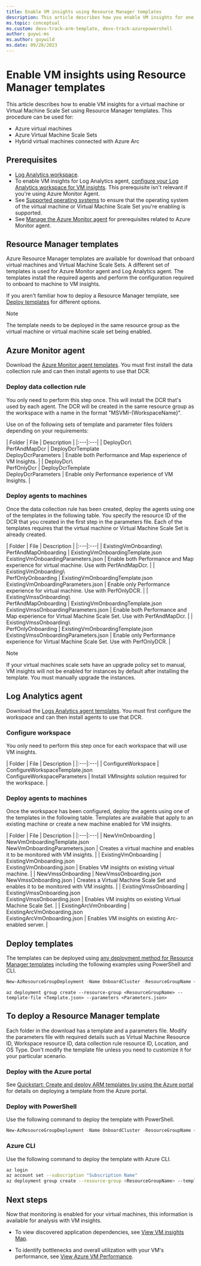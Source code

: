 ```yaml
---
title: Enable VM insights using Resource Manager templates
description: This article describes how you enable VM insights for one or more Azure virtual machines or Virtual Machine Scale Sets by using Azure PowerShell or Azure Resource Manager templates.
ms.topic: conceptual
ms.custom: devx-track-arm-template, devx-track-azurepowershell
author: guywi-ms
ms.author: guywild
ms.date: 09/28/2023
---
```


# Enable VM insights using Resource Manager templates
This article describes how to enable VM insights for a virtual machine or Virtual Machine Scale Set using Resource Manager templates. This procedure can be used for:

- Azure virtual machines
- Azure Virtual Machine Scale Sets
- Hybrid virtual machines connected with Azure Arc

## Prerequisites

- [Log Analytics workspace](./vminsights-configure-workspace.md).
- To enable VM insights for Log Analytics agent, [configure your Log Analytics workspace for VM insights](../vm/vminsights-configure-workspace.md). This prerequisite isn't relevant if you're using Azure Monitor Agent.  
- See [Supported operating systems](./vminsights-enable-overview.md#supported-operating-systems) to ensure that the operating system of the virtual machine or Virtual Machine Scale Set you're enabling is supported. 
- See [Manage the Azure Monitor agent](../agents/azure-monitor-agent-manage.md#prerequisites) for prerequisites related to Azure Monitor agent.

## Resource Manager templates
Azure Resource Manager templates are available for download that onboard virtual machines and Virtual Machine Scale Sets. A different set of templates is used for Azure Monitor agent and Log Analytics agent. The templates install the required agents and perform the configuration required to onboard to machine to VM insights.


If you aren't familiar how to deploy a Resource Manager template, see [Deploy templates](#deploy-templates) for different options.

>[!NOTE]
>The template needs to be deployed in the same resource group as the virtual machine or virtual machine scale set being enabled.

## Azure Monitor agent
Download the [Azure Monitor agent templates](https://github.com/Azure/AzureMonitorForVMs-ArmTemplates/releases/download/vmi_ama_ga/DeployDcr.zip). You must first install the data collection rule and can then install agents to use that DCR. 

###  Deploy data collection rule
You only need to perform this step once. This will install the DCR that's used by each agent. The DCR will be created in the same resource group as the workspace with a name in the format "MSVMI-{WorkspaceName}".

Use on of the following sets of template and parameter files folders depending on your requirements:

| Folder | File | Description |
|:---|:---|
| DeployDcr\\<br>PerfAndMapDcr | DeployDcrTemplate<br>DeployDcrParameters | Enable both Performance and Map experience of VM Insights. |
| DeployDcr\\<br>PerfOnlyDcr | DeployDcrTemplate<br>DeployDcrParameters | Enable only Performance experience of VM Insights. |


### Deploy agents to machines
Once the data collection rule has been created, deploy the agents using one of the templates in the following table. You specify the resource ID of the DCR that you created in the first step in the parameters file. Each of the templates requires that the virtual machine or Virtual Machine Scale Set is already created.

| Folder | File | Description |
|:---|:---|
| ExistingVmOnboarding\\<br>PerfAndMapOnboarding | ExistingVmOnboardingTemplate.json<br>ExistingVmOnboardingParameters.json  | Enable both Performance and Map experience for virtual machine. Use with PerfAndMapDcr. |
| ExistingVmOnboarding\\<br>PerfOnlyOnboarding | ExistingVmOnboardingTemplate.json<br>ExistingVmOnboardingParameters.json  | Enable only Performance experience for virtual machine. Use with PerfOnlyDCR. |
| ExistingVmssOnboarding\\<br>PerfAndMapOnboarding | ExistingVmOnboardingTemplate.json<br>ExistingVmssOnboardingParameters.json  | Enable both Performance and Map experience for Virtual Machine Scale Set. Use with PerfAndMapDcr. |
| ExistingVmssOnboarding\\<br>PerfOnlyOnboarding | ExistingVmOnboardingTemplate.json<br>ExistingVmssOnboardingParameters.json  | Enable only Performance experience for Virtual Machine Scale Set. Use with PerfOnlyDCR. |

> [!NOTE]
> If your virtual machines scale sets have an upgrade policy set to manual, VM insights will not be enabled for instances by default after installing the template. You must manually upgrade the instances.

## Log Analytics agent
Download the [Logs Analytics agent templates](https://aka.ms/VmInsightsARMTemplates). You must first configure the workspace and can then install agents to use that DCR.

### Configure workspace
You only need to perform this step once for each workspace that will use VM insights.


| Folder | File | Description |
|:---|:---|
| ConfigureWorkspace | ConfigureWorkspaceTemplate.json<br>ConfigureWorkspaceParameters | Install *VMInsights* solution required for the workspace. |

### Deploy agents to machines
Once the workspace has been configured, deploy the agents using one of the templates in the following table. Templates are available that apply to an existing machine or create a new machine enabled for VM insights.


| Folder | File | Description |
|:---|:---|
| NewVmOnboarding | NewVmOnboardingTemplate.json<br>NewVmOnboardingParameters.json | Creates a virtual machine and enables it to be monitored with VM insights. |
| ExistingVmOnboarding | ExistingVmOnboarding.json<br>ExistingVmOnboarding.json | Enables VM insights on existing virtual machine. |
| NewVmssOnboarding | NewVmssOnboarding.json<br>NewVmssOnboarding.json | Creates a Virtual Machine Scale Set and enables it to be monitored with VM insights. |
| ExistingVmssOnboarding | ExistingVmssOnboarding.json<br>ExistingVmssOnboarding.json | Enables VM insights on existing Virtual Machine Scale Set. |
| ExistingArcVmOnboarding | ExistingArcVmOnboarding.json<br>ExistingArcVmOnboarding.json | Enables VM insights on existing Arc-enabled server. |


## Deploy templates
The templates can be deployed using [any deployment method for Resource Manager templates](../../azure-resource-manager/templates/deploy-powershell.md) including the following examples using PowerShell and CLI.

```powershell
New-AzResourceGroupDeployment -Name OnboardCluster -ResourceGroupName <ResourceGroupName> -TemplateFile <Template.json> -TemplateParameterFile <Parameters.json>
```


```azurecli
az deployment group create --resource-group <ResourceGroupName> --template-file <Template.json> --parameters <Parameters.json>
```

## To deploy a Resource Manager template
Each folder in the download has a template and a parameters file. Modify the parameters file with required details such as Virtual Machine Resource ID, Workspace resource ID, data collection rule resource ID, Location, and OS Type. Don't modify the template file unless you need to customize it for your particular scenario.

### Deploy with the Azure portal
See  [Quickstart: Create and deploy ARM templates by using the Azure portal](../../azure-resource-manager/resource-manager-quickstart-create-templates-use-the-portal.md) for details on deploying a template from the Azure portal.

### Deploy with PowerShell
Use the following command to deploy the template with PowerShell.

```PowerShell
New-AzResourceGroupDeployment -Name OnboardCluster -ResourceGroupName <ResourceGroupName> -TemplateFile <Template.json> -TemplateParameterFile <Parameters.json>
```

### Azure CLI
Use the following command to deploy the template with Azure CLI.

```sh
az login
az account set --subscription "Subscription Name"
az deployment group create --resource-group <ResourceGroupName> --template-file <Template.json> --parameters <Parameters.json>
```




## Next steps

Now that monitoring is enabled for your virtual machines, this information is available for analysis with VM insights.

- To view discovered application dependencies, see [View VM insights Map](vminsights-maps.md).

- To identify bottlenecks and overall utilization with your VM's performance, see [View Azure VM Performance](vminsights-performance.md).
